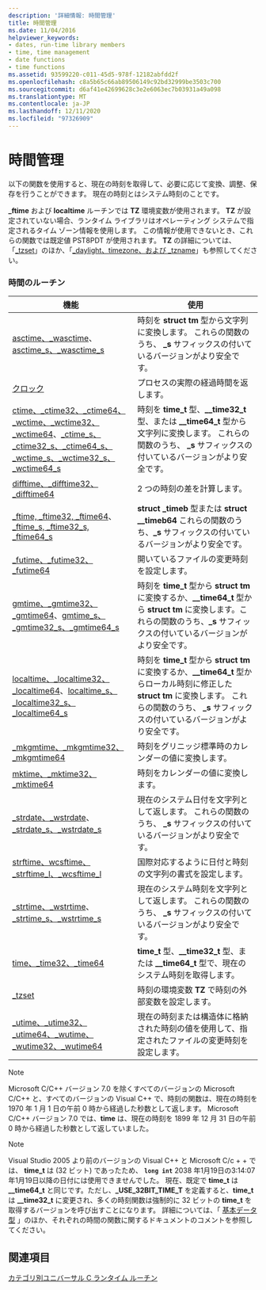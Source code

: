 ```yaml
---
description: '詳細情報: 時間管理'
title: 時間管理
ms.date: 11/04/2016
helpviewer_keywords:
- dates, run-time library members
- time, time management
- date functions
- time functions
ms.assetid: 93599220-c011-45d5-978f-12182abfdd2f
ms.openlocfilehash: c8a5b65c66ab89506149c92bd32999be3503c700
ms.sourcegitcommit: d6af41e42699628c3e2e6063ec7b03931a49a098
ms.translationtype: MT
ms.contentlocale: ja-JP
ms.lasthandoff: 12/11/2020
ms.locfileid: "97326909"
---
```

# <a name="time-management"></a>時間管理

以下の関数を使用すると、現在の時刻を取得して、必要に応じて変換、調整、保存を行うことができます。 現在の時刻とはシステム時刻のことです。

**_ftime** および **localtime** ルーチンでは **TZ** 環境変数が使用されます。 **TZ** が設定されていない場合、ランタイム ライブラリはオペレーティング システムで指定されるタイム ゾーン情報を使用します。 この情報が使用できないとき、これらの関数では既定値 PST8PDT が使用されます。 **TZ** の詳細については、「[_tzset](../c-runtime-library/reference/tzset.md)」のほか、「[_daylight、timezone、および _tzname](../c-runtime-library/daylight-dstbias-timezone-and-tzname.md)」も参照してください。

### <a name="time-routines"></a>時間のルーチン

|機能|使用|
|--------------|---------|
|[asctime、_wasctime](../c-runtime-library/reference/asctime-wasctime.md)、[asctime_s、_wasctime_s](../c-runtime-library/reference/asctime-s-wasctime-s.md)|時刻を **struct tm** 型から文字列に変換します。 これらの関数のうち、 **_s** サフィックスの付いているバージョンがより安全です。|
|[クロック](../c-runtime-library/reference/clock.md)|プロセスの実際の経過時間を返します。|
|[ctime、_ctime32、_ctime64、_wctime、_wctime32、_wctime64](../c-runtime-library/reference/ctime-ctime32-ctime64-wctime-wctime32-wctime64.md)、[_ctime_s、_ctime32_s、_ctime64_s、_wctime_s、_wctime32_s、_wctime64_s](../c-runtime-library/reference/ctime-s-ctime32-s-ctime64-s-wctime-s-wctime32-s-wctime64-s.md)|時刻を **time_t** 型、**__time32_t** 型、または **__time64_t** 型から文字列に変換します。 これらの関数のうち、 **_s** サフィックスの付いているバージョンがより安全です。|
|[difftime、_difftime32、_difftime64](../c-runtime-library/reference/difftime-difftime32-difftime64.md)|2 つの時刻の差を計算します。|
|[_ftime, _ftime32, _ftime64](../c-runtime-library/reference/ftime-ftime32-ftime64.md)、[_ftime_s, _ftime32_s, _ftime64_s](../c-runtime-library/reference/ftime-s-ftime32-s-ftime64-s.md)|**struct _timeb** 型または **struct __timeb64** これらの関数のうち、**_s** サフィックスの付いているバージョンがより安全です。|
|[_futime、_futime32、_futime64](../c-runtime-library/reference/futime-futime32-futime64.md)|開いているファイルの変更時刻を設定します。|
|[gmtime、_gmtime32、_gmtime64](../c-runtime-library/reference/gmtime-gmtime32-gmtime64.md)、[gmtime_s、_gmtime32_s、_gmtime64_s](../c-runtime-library/reference/gmtime-s-gmtime32-s-gmtime64-s.md)|時刻を **time_t** 型から **struct tm** に変換するか、**__time64_t** 型から **struct tm** に変換します。これらの関数のうち、**_s** サフィックスの付いているバージョンがより安全です。|
|[localtime、_localtime32、_localtime64](../c-runtime-library/reference/localtime-localtime32-localtime64.md)、[localtime_s、_localtime32_s、_localtime64_s](../c-runtime-library/reference/localtime-s-localtime32-s-localtime64-s.md)|時刻を **time_t** 型から **struct tm** に変換するか、**__time64_t** 型からローカル時刻に修正した **struct tm** に変換します。 これらの関数のうち、 **_s** サフィックスの付いているバージョンがより安全です。|
|[_mkgmtime、_mkgmtime32、_mkgmtime64](../c-runtime-library/reference/mkgmtime-mkgmtime32-mkgmtime64.md)|時刻をグリニッジ標準時のカレンダーの値に変換します。|
|[mktime、_mktime32、_mktime64](../c-runtime-library/reference/mktime-mktime32-mktime64.md)|時刻をカレンダーの値に変換します。|
|[_strdate、_wstrdate](../c-runtime-library/reference/strdate-wstrdate.md)、[_strdate_s、_wstrdate_s](../c-runtime-library/reference/strdate-s-wstrdate-s.md)|現在のシステム日付を文字列として返します。 これらの関数のうち、 **_s** サフィックスの付いているバージョンがより安全です。|
|[strftime、wcsftime、_strftime_l、_wcsftime_l](../c-runtime-library/reference/strftime-wcsftime-strftime-l-wcsftime-l.md)|国際対応するように日付と時刻の文字列の書式を設定します。|
|[_strtime、_wstrtime](../c-runtime-library/reference/strtime-wstrtime.md)、[_strtime_s、_wstrtime_s](../c-runtime-library/reference/strtime-s-wstrtime-s.md)|現在のシステム時刻を文字列として返します。 これらの関数のうち、 **_s** サフィックスの付いているバージョンがより安全です。|
|[time、_time32、_time64](../c-runtime-library/reference/time-time32-time64.md)|**time_t** 型、**__time32_t** 型、または **__time64_t** 型で、現在のシステム時刻を取得します。|
|[_tzset](../c-runtime-library/reference/tzset.md)|時刻の環境変数 **TZ** で時刻の外部変数を設定します。|
|[_utime、_utime32、_utime64、_wutime、_wutime32、_wutime64](../c-runtime-library/reference/utime-utime32-utime64-wutime-wutime32-wutime64.md)|現在の時刻または構造体に格納された時刻の値を使用して、指定されたファイルの変更時刻を設定します。|

> [!NOTE]
> Microsoft C/C++ バージョン 7.0 を除くすべてのバージョンの Microsoft C/C++ と、すべてのバージョンの Visual C++ で、時刻の関数は、現在の時刻を 1970 年 1 月 1 日の午前 0 時から経過した秒数として返します。 Microsoft C/C++ バージョン 7.0 では、**time** は、現在の時刻を 1899 年 12 月 31 日の午前 0 時から経過した秒数として返していました。

> [!NOTE]
> Visual Studio 2005 より前のバージョンの Visual C++ と Microsoft C/c + + では、 **time_t** は (32 ビット) であったため、 **`long int`** 2038 年1月19日の3:14:07 年1月19日以降の日付には使用できませんでした。 現在、既定で **time_t** は **__time64_t** と同じです。ただし、**_USE_32BIT_TIME_T** を定義すると、**time_t** は **__time32_t** に変更され、多くの時刻関数は強制的に 32 ビットの **time_t** を取得するバージョンを呼び出すことになります。 詳細については、「 [基本データ型](../c-runtime-library/standard-types.md) 」のほか、それぞれの時間の関数に関するドキュメントのコメントを参照してください。

## <a name="see-also"></a>関連項目

[カテゴリ別ユニバーサル C ランタイム ルーチン](../c-runtime-library/run-time-routines-by-category.md)<br/>
